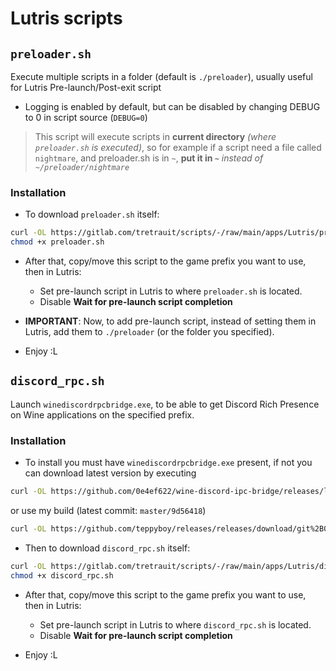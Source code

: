 # Lutris scripts
## `preloader.sh`
Execute multiple scripts in a folder (default is `./preloader`), usually useful for Lutris Pre-launch/Post-exit script
+ Logging is enabled by default, but can be disabled by changing DEBUG to 0 in script source (`DEBUG=0`)
> This script will execute scripts in **current directory** *(where `preloader.sh` is executed)*, so for example if a script need a file called `nightmare`, and preloader.sh is in `~`, **put it in `~`** *instead of `~/preloader/nightmare`*
### Installation
+ To download `preloader.sh` itself:
```sh
curl -OL https://gitlab.com/tretrauit/scripts/-/raw/main/apps/Lutris/preloader.sh
chmod +x preloader.sh
```
+ After that, copy/move this script to the game prefix you want to use, then in Lutris:
    - Set pre-launch script in Lutris to where `preloader.sh` is located.
    - Disable **Wait for pre-launch script completion**

+ **IMPORTANT**: Now, to add pre-launch script, instead of setting them in Lutris, add them to `./preloader` (or the folder you specified).
+ Enjoy :L

## `discord_rpc.sh`
Launch `winediscordrpcbridge.exe`, to be able to get Discord Rich Presence on Wine applications on the specified prefix.

### Installation
+ To install you must have `winediscordrpcbridge.exe` present, if not you can download latest version by executing
```sh
curl -OL https://github.com/0e4ef622/wine-discord-ipc-bridge/releases/latest/download/winediscordipcbridge.exe
```
or use my build (latest commit: `master/9d56418`)
```sh
curl -OL https://github.com/teppyboy/releases/releases/download/git%2B0e4ef622%2Fwine-discord-ipc-bridge%2Bmaster%2F9d56418/winediscordipcbridge.exe
```
+ Then to download `discord_rpc.sh` itself:
```sh
curl -OL https://gitlab.com/tretrauit/scripts/-/raw/main/apps/Lutris/discord_rpc.sh
chmod +x discord_rpc.sh
```
+ After that, copy/move this script to the game prefix you want to use, then in Lutris:
    - Set pre-launch script in Lutris to where `discord_rpc.sh` is located.
    - Disable **Wait for pre-launch script completion**

+ Enjoy :L
